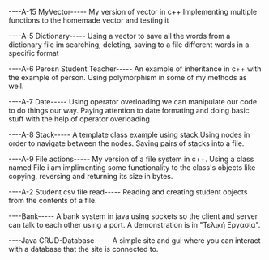 ----Α-15 MyVector-----
My version of vector in c++
Implementing multiple functions to the homemade vector and testing it


----Α-5 Dictionary-----
Using a vector to save all the words from a dictionary file im searching, deleting, saving to a file different words in a specific format


----Α-6 Perosn Student Teacher-----
An example of inheritance in c++ with the example of person.
Using polymorphism in some of my methods as well.


----Α-7 Date-----
Using operator overloading we can manipulate our code to do things our way.
Paying attention to date formating and doing basic stuff with the help of operator overloading


----Α-8 Stack-----
A template class example using stack.Using nodes in order to navigate between the nodes.
Saving pairs of stacks into a file.


----Α-9 File actions-----
My version of a file system in c++. Using a class named File i am implimenting some functionality to the class's objects like copying, reversing and returning its size in bytes.

----Α-2 Student csv file read-----
Reading and creating student objects from the contents of a file.


----Bank-----
A bank system in java using sockets so the client and server can talk to each other using a port. A demonstration is in "Τελική Εργασία".

----Java CRUD-Database-----
A simple site and gui where you can interact with a database that the site is connected to.








